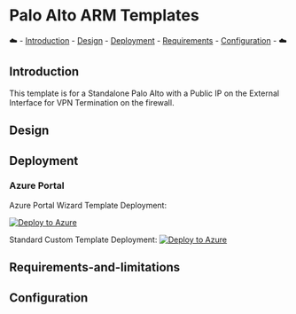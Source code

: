 # Palo Alto ARM Templates

:cloud: - [Introduction](#introduction) - [Design](#design) - [Deployment](#deployment) - [Requirements](#requirements-and-limitations) - [Configuration](#configuration) - :cloud:

## Introduction

This template is for a Standalone Palo Alto with a Public IP on the External Interface for VPN Termination on the firewall.

## Design

## Deployment

### Azure Portal

Azure Portal Wizard Template Deployment:

[![Deploy to Azure](https://aka.ms/deploytoazurebutton)](https://portal.azure.com/#create/Microsoft.Template/uri/https%3A%2F%2Fraw.githubusercontent.com%2Fswansosj%2FPaloARM%2Fmain%2Fazuredeploy.json)

Standard Custom Template Deployment:
[![Deploy to Azure](https://aka.ms/deploytoazurebutton)](https://portal.azure.com/#create/Microsoft.Template/uri/https%3A%2F%2Fraw.githubusercontent.com%2Fswansosj%2FPaloAlto-ARM%2Fmain%2FFirewall%2FTest%2Fazuredeploy.json)

## Requirements-and-limitations

## Configuration

